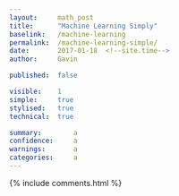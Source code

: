 ```yaml
---
layout: 	math_post
title:  	"Machine Learning Simply"
baselink:	/machine-learning
permalink:	/machine-learning-simple/
date:   	2017-01-18  <!--site.time-->
author:		Gavin	

published: 	false

visible:	1
simple:		true
stylised:	true
technical:	true

summary:		a
confidence:		a
warnings: 		a
categories:		a
---
```




{%  include comments.html %}